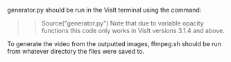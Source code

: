 generator.py should be run in the VisIt terminal using the command:
>> Source("generator.py")
Note that due to variable opacity functions this code only works in VisIt versions 3.1.4 and above.

To generate the video from the outputted images, ffmpeg.sh should be run from whatever directory the files were saved to.
